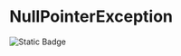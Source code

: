 # NullPointerException
![Static Badge](https://img.shields.io/badge/your%20nightmares?label=from)
<!---
bettendanet/bettendanet is a ✨ special ✨ repository because its `README.md` (this file) appears on your GitHub profile.
You can click the Preview link to take a look at your changes.
--->
